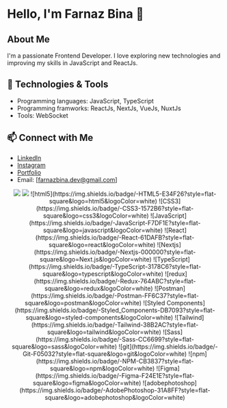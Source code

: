 # Hello, I'm Farnaz Bina 👋

## About Me
I'm a passionate Frontend Developer. I love exploring new technologies and improving my skills in JavaScript and ReactJs.

## 🔧 Technologies & Tools
- Programming languages: JavaScript, TypeScript
- Programming framworks: ReactJs, NextJs, VueJs, NuxtJs
- Tools: WebSocket

  
## 📫 Connect with Me
- [LinkedIn]((https://www.linkedin.com/in/farnaz-bina/))
- [Instagram](https://www.instagram.com/farnaz._.bina/)
- [Portfolio](https://chip-credit-bb5.notion.site/Farnaz-Bina-dc55d2b9885041fe85b6aa25be2165ff?pvs=4)
- Email: [farnazbina.dev@gmail.com]

<div align='center'>
  <p>
     <img src="https://img.shields.io/badge/JavaScript-F7DF1E?style=for-the-badge&logo=javascript&logoColor=black"/>
    <img src="https://img.shields.io/badge/TypeScript-3178C6?style=for-the-badge&logo=typescript&logoColor=white"/>
![html5](https://img.shields.io/badge/-HTML5-E34F26?style=flat-square&logo=html5&logoColor=white)
![CSS3](https://img.shields.io/badge/-CSS3-1572B6?style=flat-square&logo=css3&logoColor=white)
![JavaScript](https://img.shields.io/badge/-JavaScript-F7DF1E?style=flat-square&logo=javascript&logoColor=white)
![React](https://img.shields.io/badge/-React-61DAFB?style=flat-square&logo=react&logoColor=white)
![Nextjs](https://img.shields.io/badge/-Nextjs-000000?style=flat-square&logo=Next.js&logoColor=white)
![TypeScript](https://img.shields.io/badge/-TypeScript-3178C6?style=flat-square&logo=typescript&logoColor=white)
![redux](https://img.shields.io/badge/-Redux-764ABC?style=flat-square&logo=redux&logoColor=white)
![Postman](https://img.shields.io/badge/-Postman-FF6C37?style=flat-square&logo=postman&logoColor=white)
![Styled Components](https://img.shields.io/badge/-Styled_Components-DB7093?style=flat-square&logo=styled-components&logoColor=white)
![Tailwind](https://img.shields.io/badge/-Tailwind-38B2AC?style=flat-square&logo=tailwind&logoColor=white)
![Sass](https://img.shields.io/badge/-Sass-CC6699?style=flat-square&logo=sass&logoColor=white)
![git](https://img.shields.io/badge/-Git-F05032?style=flat-square&logo=git&logoColor=white)
![npm](https://img.shields.io/badge/-NPM-CB3837?style=flat-square&logo=npm&logoColor=white)
![Figma](https://img.shields.io/badge/-Figma-F24E1E?style=flat-square&logo=figma&logoColor=white)
![adobephotoshop](https://img.shields.io/badge/-AdobePhotoshop-31A8FF?style=flat-square&logo=adobephotoshop&logoColor=white)
  </p>
</div>
